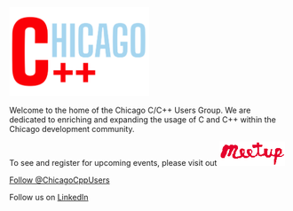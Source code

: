 
<img src='ChicagoC++.png' width='50%' height='50%'>

Welcome to the home of the Chicago C/C++ Users Group. We are dedicated to enriching and expanding the usage of C and C++ within the Chicago development community.

To see and register for upcoming events, please visit out [![Meetup page](meetup.png)](https://www.meetup.com/Chicago-C-CPP-Users-Group)

<a href="https://twitter.com/ChicagoCppUsers?ref_src=twsrc%5Etfw" class="twitter-follow-button" data-show-count="false">Follow @ChicagoCppUsers</a><script async src="https://platform.twitter.com/widgets.js" charset="utf-8"></script>

Follow us on [LinkedIn](https://www.linkedin.com/company/chicago-cpp-users/about/)

<script src="https://platform.linkedin.com/in.js" type="text/javascript"> lang: en_US</script>
<script type="IN/FollowCompany" data-id="81519441" data-counter="none"></script>
